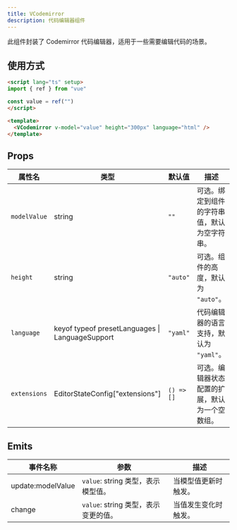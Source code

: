 ```yaml
---
title: VCodemirror
description: 代码编辑器组件
---
```


此组件封装了 Codemirror 代码编辑器，适用于一些需要编辑代码的场景。

## 使用方式

```html
<script lang="ts" setup>
import { ref } from "vue"

const value = ref("")
</script>

<template>
  <VCodemirror v-model="value" height="300px" language="html" />
</template>
```

## Props

| 属性名       | 类型                                              | 默认值          | 描述                                               |
|--------------|---------------------------------------------------|-----------------|----------------------------------------------------|
| `modelValue` | string                                          | `""`            | 可选。绑定到组件的字符串值，默认为空字符串。       |
| `height`     | string                                          | `"auto"`        | 可选。组件的高度，默认为 `"auto"`。                 |
| `language`   | keyof typeof presetLanguages \| LanguageSupport | `"yaml"`        | 代码编辑器的语言支持，默认为 `"yaml"`。             |
| `extensions` | EditorStateConfig["extensions"]                 | `() => []`      | 可选。编辑器状态配置的扩展，默认为一个空数组。     |

## Emits

| 事件名称          | 参数                                | 描述                 |
|---------------|-----------------------------------|--------------------|
| update:modelValue | `value`: string 类型，表示模型值。    | 当模型值更新时触发。     |
| change        | `value`: string 类型，表示变更的值。 | 当值发生变化时触发。   |
